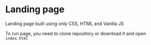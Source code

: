 # Landing page
Landing page built using only CSS, HTML and Vanilla JS

To run page, you need to clone repository or download it and open <code>index.html</code>
